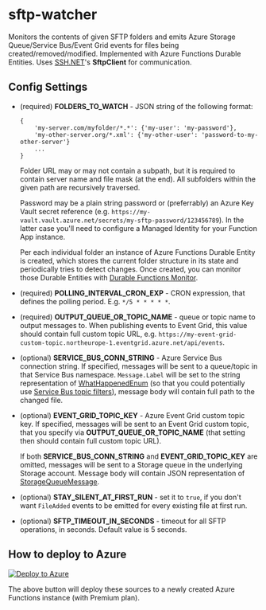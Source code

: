 # sftp-watcher

Monitors the contents of given SFTP folders and emits Azure Storage Queue/Service Bus/Event Grid events for files being created/removed/modified.
Implemented with Azure Functions Durable Entities. Uses [SSH.NET](https://github.com/sshnet/SSH.NET)'s **SftpClient** for communication.

## Config Settings

* (required) **FOLDERS_TO_WATCH** - JSON string of the following format: 
    ```
    {
	    'my-server.com/myfolder/*.*': {'my-user': 'my-password'}, 
	    'my-other-server.org/*.xml': {'my-other-user': 'password-to-my-other-server'}
	    ...
    }
    ```
    Folder URL may or may not contain a subpath, but it is required to contain server name and file mask (at the end). All subfolders within the given path are recursively traversed.
    
    Password may be a plain string password or (preferrably) an Azure Key Vault secret reference (e.g. `https://my-vault.vault.azure.net/secrets/my-sftp-password/123456789`). In the latter case you'll need to configure a Managed Identity for your Function App instance.
    
    Per each individual folder an instance of Azure Functions Durable Entity is created, which stores the current folder structure in its state and periodically tries to detect changes. Once created, you can monitor those Durable Entities with [Durable Functions Monitor](https://github.com/scale-tone/DurableFunctionsMonitor).

* (required) **POLLING_INTERVAL_CRON_EXP** - CRON expression, that defines the polling period. E.g. `*/5 * * * * *`.
* (required) **OUTPUT_QUEUE_OR_TOPIC_NAME** - queue or topic name to output messages to. When publishing events to Event Grid, this value should contain full custom topic URL, e.g. `https://my-event-grid-custom-topic.northeurope-1.eventgrid.azure.net/api/events`.
* (optional) **SERVICE_BUS_CONN_STRING** - Azure Service Bus connection string. 
	If specified, messages will be sent to a queue/topic in that Service Bus namespace. `Message.Label` will be set to the string representation of [WhatHappenedEnum](https://github.com/scale-tone/sftp-watcher/blob/main/SftpWatcherEntity.cs#L175) (so that you could potentially use [Service Bus topic filters](https://docs.microsoft.com/en-us/azure/service-bus-messaging/topic-filters)), message body will contain full path to the changed file.
	
* (optional) **EVENT_GRID_TOPIC_KEY** - Azure Event Grid custom topic key.
 	If specified, messages will be sent to an Event Grid custom topic, that you specify via **OUTPUT_QUEUE_OR_TOPIC_NAME** (that setting then should contain full custom topic URL).

	If both **SERVICE_BUS_CONN_STRING** and **EVENT_GRID_TOPIC_KEY** are omitted, messages will be sent to a Storage queue in the underlying Storage account. Message body will contain JSON representation of [StorageQueueMessage](https://github.com/scale-tone/sftp-watcher/blob/main/SftpToStorageQueueWatcherEntity.cs#L30).
	
* (optional) **STAY_SILENT_AT_FIRST_RUN** - set it to `true`, if you don't want `FileAdded` events to be emitted for every existing file at first run.
* (optional) **SFTP_TIMEOUT_IN_SECONDS** - timeout for all SFTP operations, in seconds. Default value is 5 seconds.

## How to deploy to Azure

[![Deploy to Azure](https://aka.ms/deploytoazurebutton)](https://portal.azure.com/#create/Microsoft.Template/uri/https%3A%2F%2Fraw.githubusercontent.com%2Fscale-tone%2Fsftp-watcher%2Fmain%2Farm-template.json)

The above button will deploy these sources to a newly created Azure Functions instance (with Premium plan).
